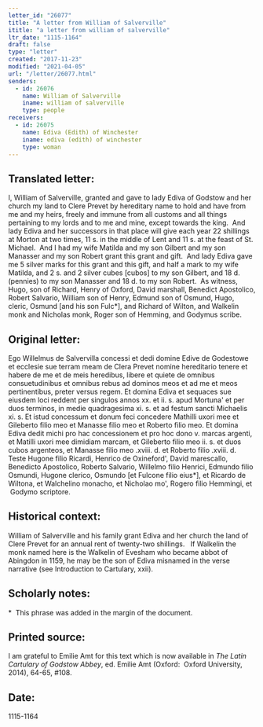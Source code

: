 ```yaml
---
letter_id: "26077"
title: "A letter from William of Salverville"
ititle: "a letter from william of salverville"
ltr_date: "1115-1164"
draft: false
type: "letter"
created: "2017-11-23"
modified: "2021-04-05"
url: "/letter/26077.html"
senders:
  - id: 26076
    name: William of Salverville
    iname: william of salverville
    type: people
receivers:
  - id: 26075
    name: Ediva (Edith) of Winchester
    iname: ediva (edith) of winchester
    type: woman
---
```

<h2> Translated letter:</h2><p>I, William of Salverville, granted and gave to lady Ediva of Godstow and her church my land to Clere Prevet by hereditary name to hold and have from me and my heirs, freely and immune from all customs and all things pertaining to my lords and to me and mine, except towards the king.&nbsp; And lady Ediva and her successors in that place will give each year 22 shillings at Morton at two times, 11 s. in the middle of Lent and 11 s. at the feast of St. Michael.&nbsp; And I had my wife Matilda and my son Gilbert and my son Manasser and my son Robert grant this grant and gift.&nbsp; And lady Ediva gave me 5 silver marks for this grant and this gift, and half a mark to my wife Matilda, and 2 s. and 2 silver cubes [cubos] to my son Gilbert, and 18 d. (pennies) to my son Manasser and 18 d. to my son Robert.&nbsp; As witness, Hugo, son of Richard, Henry of Oxford, David marshall, Benedict Apostolico, Robert Salvario, William son of Henry, Edmund son of Osmund, Hugo, cleric, Osmund [and his son Fulc*], and Richard of Wilton, and Walkelin monk and Nicholas monk, Roger son of Hemming, and Godymus scribe.</p><h2 class="mt-4"> Original letter:</h2><p>Ego Willelmus de Salvervilla concessi et dedi domine Edive de Godestowe et ecclesie sue terram meam de Clera Prevet nomine hereditario tenere et habere de me et de meis heredibus, libere et quiete de omnibus consuetudinibus et omnibus rebus ad dominos meos et ad me et meos pertinentibus, preter versus regem. Et domina Ediva et sequaces sue eiusdem loci reddent per singulos annos xx. et ii. s. apud Mortuna' et per duos terminos, in medie quadragesima xi. s. et ad festum sancti Michaelis xi. s. Et istud concessum et donum feci concedere Mathilli uxori mee et Gileberto filio meo et Manasse filio meo et Roberto filio meo. Et domina Ediva dedit michi pro hac concessionem et pro hoc dono v. marcas argenti, et Matilli uxori mee dimidiam marcam, et Gileberto filio meo ii. s. et duos cubos argenteos, et Manasse filio meo .xviii. d. et Roberto filio .xviii. d. Teste Hugone filio Ricardi, Henrico de Oxineford', David marescallo, Benedicto Apostolico, Roberto Salvario, Willelmo filio Henrici, Edmundo filio Osmundi, Hugone clerico, Osmundo [et Fulcone filio eius*], et Ricardo de Wiltona, et Walchelino monacho, et Nicholao mo', Rogero filio Hemmingi, et &nbsp;Godymo scriptore.</p><h2 class="mt-4"> Historical context:</h2><p>William of Salverville and his family grant Ediva and her church the land of Clere Prevet for an annual rent of twenty-two shillings.&nbsp; &nbsp;If Walkelin the monk named here is the Walkelin of Evesham who became abbot of Abingdon in 1159, he may be the son of Ediva misnamed in the verse narrative (see Introduction to Cartulary, xxii).</p><h2 class="mt-4"> Scholarly notes:</h2><p>*&nbsp;&nbsp;This phrase was added in the margin of the document.</p><h2 class="mt-4"> Printed source:</h2><p>I am grateful to Emilie Amt for this text which is now available in&nbsp;<i>The Latin Cartulary of Godstow Abbey</i>, ed. Emilie Amt (Oxford:&nbsp; Oxford University, 2014), 64-65, #108.</p><h2 class="mt-4"> Date:</h2>1115-1164